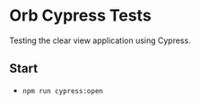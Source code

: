 # Orb Cypress Tests

Testing the clear view application using Cypress.

## Start

- `npm run cypress:open`

